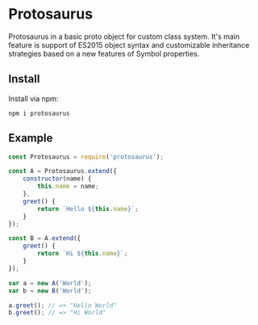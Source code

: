 # Protosaurus

Protosaurus in a basic proto object for custom class system. It's main feature
is support of ES2015 object syntax and customizable inheritance strategies based
on a new features of Symbol properties.

## Install

Install via npm:

```
npm i protosaurus
```

## Example

```javascript
const Protosaurus = require('protosaurus');

const A = Protosaurus.extend({
    constructor(name) {
        this.name = name;
    },
    greet() {
        return `Hello ${this.name}`;
    }
});

const B = A.extend({
    greet() {
        return `Hi ${this.name}`;
    }
});

var a = new A('World');
var b = new B('World');

a.greet(); // => "Hello World"
b.greet(); // => "Hi World"
```
